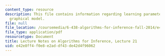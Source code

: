 ```yaml
---
content_type: resource
description: This file contains information regarding learning parameters of an undirected
  graphical model.
file: null
file_location: /coursemedia/6-438-algorithms-for-inference-fall-2014/e42e8ff4f0e8e2addf43de42d4f96062_MIT6_438F14_Lec21.pdf
file_type: application/pdf
resourcetype: Document
title: Lecture Notes on Algorithms for Inference, Lecture 21
uid: e42e8ff4-f0e8-e2ad-df43-de42d4f96062
---
```

